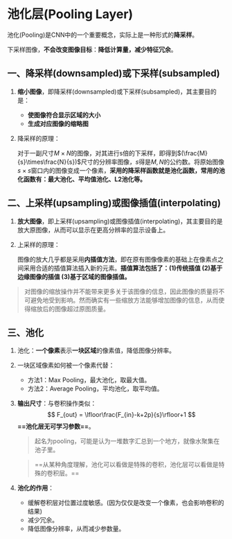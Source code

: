 # 池化层(Pooling Layer)

池化(Pooling)是CNN中的一个重要概念，实际上是一种形式的**降采样**。

下采样图像，**不会改变图像目标**：**降低计算量，减少特征冗余**。

## 一、降采样(downsampled)或下采样(subsampled)

1. **缩小图像**，即降采样(downsampled)或下采样(subsampled)，其主要目的是：

   + **使图像符合显示区域的大小**
   + **生成对应图像的缩略图**

2. 降采样的原理：

   对于一副尺寸$M\times N$的图像，对其进行s倍的下采样，即得到$(\frac{M}{s}\times\frac{N}{s})$尺寸的分辨率图像，$s$得是$M,N$的公约数。将原始图像$s\times s$窗口内的图像变成一个像素，**采用的降采样函数就是池化函数，常用的池化函数有：最大池化、平均值池化、L2池化等。**



## 二、上采样(upsampling)或图像插值(interpolating)

1. **放大图像**，即上采样(upsampling)或图像插值(interpolating)，其主要目的是放大原图像，从而可以显示在更高分辨率的显示设备上。

2. 上采样的原理：

   图像的放大几乎都是采用**内插值方法**，即在原有图像像素的基础上在像素点之间采用合适的插值算法插入新的元素。**插值算法包括了：(1)传统插值 (2)基于边缘图像的插值 (3)基于区域的图像插值。**

> 对图像的缩放操作并不能带来更多关于该图像的信息，因此图像的质量将不可避免地受到影响。然而确实有一些缩放方法能够增加图像的信息，从而使得缩放后的图像超过原图质量。



## 三、池化

1. 池化：**一个像素**表示**一块区域**的像素值，降低图像分辨率。

2. 一块区域像素如何被一个像素代替：

   + 方法1：Max Pooling，最大池化，取最大值。
   + 方法2：Average Pooling，平均池化，取平均值。

3. **输出尺寸**：与卷积操作类似：
   $$
   F_{out} = \lfloor\frac{F_{in}-k+2p}{s}\rfloor+1
   $$
   **==池化层无可学习参数==**。

   > 起名为pooling，可能是认为一堆数字汇总到一个地方，就像水聚集在池子里。

   > ==从某种角度理解，池化可以看做是特殊的卷积，池化层可以看做是特殊的卷积层。==

4. **池化的作用**：

   + 缓解卷积层对位置过度敏感。(因为仅仅是改变一个像素，也会影响卷积的结果)
   + 减少冗余。
   + 降低图像分辨率，从而减少参数量。

